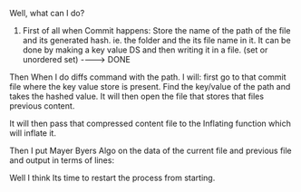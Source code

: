 Well, what can I do?

1. First of all when Commit happens: Store the name of the path of the file and its generated hash. ie. the folder and the its file name in it.
It can be done by making a key value DS and then writing it in a file. (set or unordered set) ----> DONE

Then When I do diffs command with the path. I will:
first go to that commit file where the key value store is present. Find the key/value of the path and takes the hashed value. It will then open the file that stores that files previous content.

It will then pass that compressed content file to the Inflating function which will inflate it.

Then I put Mayer Byers Algo on the data of the current file and previous file and output in terms of lines:

Well I think Its time to restart the process from starting.